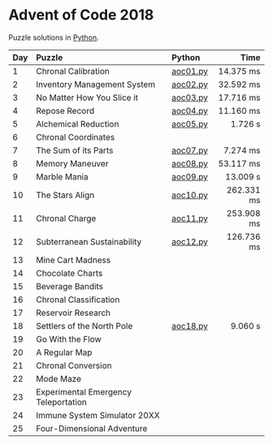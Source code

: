 # Advent of Code 2018

Puzzle solutions in [Python](https://www.python.org/).

| Day  | Puzzle                               | Python                                              |       Time |
| :--- | :----------------------------------- | :-------------------------------------------------- | ---------: |
| 1    | Chronal Calibration                  | [aoc01.py](01_chronal_calibration/aoc01.py)         |  14.375 ms |
| 2    | Inventory Management System          | [aoc02.py](02_inventory_management_system/aoc02.py) |  32.592 ms |
| 3    | No Matter How You Slice it           | [aoc03.py](03_no_matter_how_you_slice_it/aoc03.py)  |  17.716 ms |
| 4    | Repose Record                        | [aoc04.py](04_repose_record/aoc04.py)               |  11.160 ms |
| 5    | Alchemical Reduction                 | [aoc05.py](05_alchemical_reduction/aoc05.py)        |    1.726 s |
| 6    | Chronal Coordinates                  |                                                     |            |
| 7    | The Sum of its Parts                 | [aoc07.py](07_the_sum_of_its_parts/aoc07.py)        |   7.274 ms |
| 8    | Memory Maneuver                      | [aoc08.py](08_memory_maneuver/aoc08.py)             |  53.117 ms |
| 9    | Marble Mania                         | [aoc09.py](09_marble_mania/aoc09.py)                |   13.009 s |
| 10   | The Stars Align                      | [aoc10.py](10_the_stars_align/aoc10.py)             | 262.331 ms |
| 11   | Chronal Charge                       | [aoc11.py](11_chronal_charge/aoc11.py)              | 253.908 ms |
| 12   | Subterranean Sustainability          | [aoc12.py](12_subterranean_sustainability/aoc12.py) | 126.736 ms |
| 13   | Mine Cart Madness                    |                                                     |            |
| 14   | Chocolate Charts                     |                                                     |            |
| 15   | Beverage Bandits                     |                                                     |            |
| 16   | Chronal Classification               |                                                     |            |
| 17   | Reservoir Research                   |                                                     |            |
| 18   | Settlers of the North Pole           | [aoc18.py](18_settlers_of_the_north_pole/aoc18.py)  |    9.060 s |
| 19   | Go With the Flow                     |                                                     |            |
| 20   | A Regular Map                        |                                                     |            |
| 21   | Chronal Conversion                   |                                                     |            |
| 22   | Mode Maze                            |                                                     |            |
| 23   | Experimental Emergency Teleportation |                                                     |            |
| 24   | Immune System Simulator 20XX         |                                                     |            |
| 25   | Four-Dimensional Adventure           |                                                     |            |
